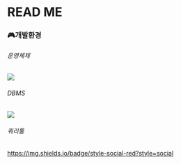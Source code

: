 # READ ME

### 🎮개발환경
###### 운영체제
<img src="https://img.shields.io/badge/Windows-0078D6?style=flat-square&logo=Windows&logoColor=white"/>

###### DBMS
<img src="https://img.shields.io/badge/MySQL 8.0.29-4479A1?style=flat-square&logo=MySQL&logoColor=white"/>

###### 쿼리툴
<https://img.shields.io/badge/style-social-red?style=social>


